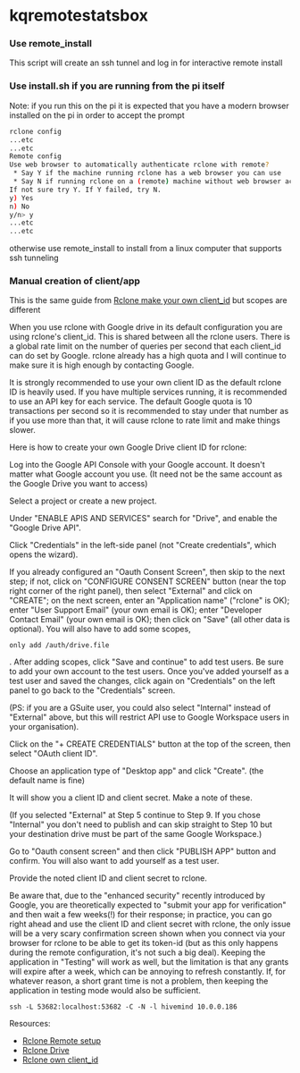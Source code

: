 # kqremotestatsbox


### Use remote_install 
This script will create an ssh tunnel and log in for interactive remote install


### Use install.sh if you are running from the pi itself
Note: if you run this on the pi it is expected that you have a modern browser installed on the pi in order to accept the prompt
```bash
rclone config
...etc
...etc
Remote config
Use web browser to automatically authenticate rclone with remote?
 * Say Y if the machine running rclone has a web browser you can use
 * Say N if running rclone on a (remote) machine without web browser access
If not sure try Y. If Y failed, try N.
y) Yes
n) No
y/n> y
...etc
...etc
```
otherwise use remote_install to install from a linux computer that supports ssh tunneling


### Manual creation of client/app
This is the same guide from  [Rclone make your own client_id](https://rclone.org/drive/#making-your-own-client-id) but scopes are different

When you use rclone with Google drive in its default configuration you are using rclone's client_id. This is shared between all the rclone users. There is a global rate limit on the number of queries per second that each client_id can do set by Google. rclone already has a high quota and I will continue to make sure it is high enough by contacting Google.

It is strongly recommended to use your own client ID as the default rclone ID is heavily used. If you have multiple services running, it is recommended to use an API key for each service. The default Google quota is 10 transactions per second so it is recommended to stay under that number as if you use more than that, it will cause rclone to rate limit and make things slower.

Here is how to create your own Google Drive client ID for rclone:

Log into the Google API Console with your Google account. It doesn't matter what Google account you use. (It need not be the same account as the Google Drive you want to access)

Select a project or create a new project.

Under "ENABLE APIS AND SERVICES" search for "Drive", and enable the "Google Drive API".

Click "Credentials" in the left-side panel (not "Create credentials", which opens the wizard).

If you already configured an "Oauth Consent Screen", then skip to the next step; if not, click on "CONFIGURE CONSENT SCREEN" button (near the top right corner of the right panel), then select "External" and click on "CREATE"; on the next screen, enter an "Application name" ("rclone" is OK); enter "User Support Email" (your own email is OK); enter "Developer Contact Email" (your own email is OK); then click on "Save" (all other data is optional). You will also have to add some scopes, 

`only add /auth/drive.file` 

. After adding scopes, click "Save and continue" to add test users. Be sure to add your own account to the test users. Once you've added yourself as a test user and saved the changes, click again on "Credentials" on the left panel to go back to the "Credentials" screen.

(PS: if you are a GSuite user, you could also select "Internal" instead of "External" above, but this will restrict API use to Google Workspace users in your organisation).

Click on the "+ CREATE CREDENTIALS" button at the top of the screen, then select "OAuth client ID".

Choose an application type of "Desktop app" and click "Create". (the default name is fine)

It will show you a client ID and client secret. Make a note of these.

(If you selected "External" at Step 5 continue to Step 9. If you chose "Internal" you don't need to publish and can skip straight to Step 10 but your destination drive must be part of the same Google Workspace.)

Go to "Oauth consent screen" and then click "PUBLISH APP" button and confirm. You will also want to add yourself as a test user.

Provide the noted client ID and client secret to rclone.

Be aware that, due to the "enhanced security" recently introduced by Google, you are theoretically expected to "submit your app for verification" and then wait a few weeks(!) for their response; in practice, you can go right ahead and use the client ID and client secret with rclone, the only issue will be a very scary confirmation screen shown when you connect via your browser for rclone to be able to get its token-id (but as this only happens during the remote configuration, it's not such a big deal). Keeping the application in "Testing" will work as well, but the limitation is that any grants will expire after a week, which can be annoying to refresh constantly. If, for whatever reason, a short grant time is not a problem, then keeping the application in testing mode would also be sufficient.


`ssh -L 53682:localhost:53682 -C -N -l hivemind 10.0.0.186`



Resources:
 * [Rclone Remote setup](https://rclone.org/remote_setup/)
 * [Rclone Drive](https://rclone.org/drive/)
 * [Rclone own client_id](https://rclone.org/drive/#making-your-own-client-id)
